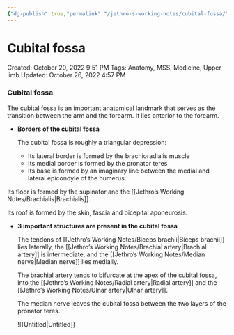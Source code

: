 ```yaml
---
{"dg-publish":true,"permalink":"/jethro-s-working-notes/cubital-fossa/","dgPassFrontmatter":true}
---
```



# Cubital fossa

Created: October 20, 2022 9:51 PM
Tags: Anatomy, MSS, Medicine, Upper limb
Updated: October 26, 2022 4:57 PM

### Cubital fossa

The cubital fossa is an important anatomical landmark that serves as the transition between the arm and the forearm. It lies anterior to the forearm.

- ********************************************************Borders of the cubital fossa********************************************************
    
    The cubital fossa is roughly a triangular depression:
    
    - Its lateral border is formed by the brachioradialis muscle
    - Its medial border is formed by the pronator teres
    - Its base is formed by an imaginary line between the medial and lateral epicondyle of the humerus.

Its floor is formed by the supinator and the [[Jethro’s Working Notes/Brachialis\|Brachialis]].

Its roof is formed by the skin, fascia and bicepital aponeurosis.

- ********************************************************3 important structures are present in the cubital fossa********************************************************
    
    The tendons of [[Jethro’s Working Notes/Biceps brachii\|Biceps brachii]] lies laterally, the [[Jethro’s Working Notes/Brachial artery\|Brachial artery]] is intermediate, and the [[Jethro’s Working Notes/Median nerve\|Median nerve]] lies medially.
    
    The brachial artery tends to bifurcate at the apex of the cubital fossa, into the [[Jethro’s Working Notes/Radial artery\|Radial artery]] and the [[Jethro’s Working Notes/Ulnar artery\|Ulnar artery]].
    
    The median nerve leaves the cubital fossa between the two layers of the pronator teres.
    
    ![[Untitled\|Untitled]]